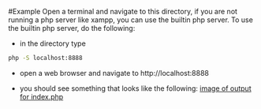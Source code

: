 #Example
Open a terminal and navigate to this directory, if you are not running a php server
like xampp, you can use the builtin php server.  To use the builtin php server, do the following:
* in the directory type
```bash
php -S localhost:8888
```
* open a web browser and navigate to http://localhost:8888

* you should see something that looks like the following: 
 [image of output for index.php](images/1.png)
